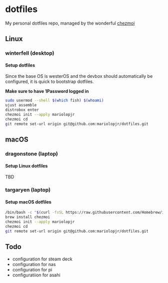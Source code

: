 # dotfiles

My personal dotfiles repo, managed by the wonderful [chezmoi](https://github.com/twpayne/chezmoi)

## Linux

### winterfell (desktop)

#### Setup dotfiles
Since the base OS is westerOS and the devbox should automatically be configured, it is quick to bootstrap dotfiles.

**Make sure to have 1Password logged in**

```bash
sudo usermod --shell $(which fish) $(whoami)
ujust assemble
distrobox enter
chezmoi init --apply mariolopjr
chezmoi cd
git remote set-url origin git@github.com:mariolopjr/dotfiles.git
```

## macOS

### dragonstone (laptop)

#### Setup Linux dotfiles
TBD

### targaryen (laptop)

#### Setup macOS dotfiles

```zsh
/bin/bash -c "$(curl -fsSL https://raw.githubusercontent.com/Homebrew/install/HEAD/install.sh)"
brew install chezmoi
chezmoi init --apply mariolopjr
chezmoi cd
git remote set-url origin git@github.com:mariolopjr/dotfiles.git
```

## Todo

- configuration for steam deck
- configuration for nas
- configuration for pi
- configuratiion for asahi

